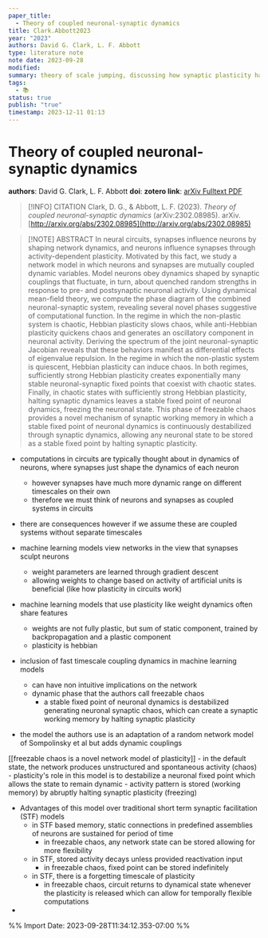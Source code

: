 ```yaml
---
paper_title:
  - Theory of coupled neuronal-synaptic dynamics
title: Clark.Abbott2023
year: "2023"
authors: David G. Clark, L. F. Abbott
type: literature note
note date: 2023-09-28
modified: 
summary: theory of scale jumping, discussing how synaptic plasticity happens on multiple timescales for synapses and neurons and they act in a dynamical system. Offers a new framework of plasticity called freezable chaos.
tags:
  - 📚
status: true
publish: "true"
timestamp: 2023-12-11 01:13
---
```

# Theory of coupled neuronal-synaptic dynamics
**authors**: David G. Clark, L. F. Abbott
**doi**: 
**zotero link**: [arXiv Fulltext PDF](zotero://select/groups/5209539/items/EGD9BFXU)

> [!INFO] CITATION
> Clark, D. G., & Abbott, L. F. (2023). _Theory of coupled neuronal-synaptic dynamics_ (arXiv:2302.08985). arXiv. [http://arxiv.org/abs/2302.08985](http://arxiv.org/abs/2302.08985)

> [!NOTE] ABSTRACT
>In neural circuits, synapses influence neurons by shaping network dynamics, and neurons influence synapses through activity-dependent plasticity. Motivated by this fact, we study a network model in which neurons and synapses are mutually coupled dynamic variables. Model neurons obey dynamics shaped by synaptic couplings that fluctuate, in turn, about quenched random strengths in response to pre- and postsynaptic neuronal activity. Using dynamical mean-field theory, we compute the phase diagram of the combined neuronal-synaptic system, revealing several novel phases suggestive of computational function. In the regime in which the non-plastic system is chaotic, Hebbian plasticity slows chaos, while anti-Hebbian plasticity quickens chaos and generates an oscillatory component in neuronal activity. Deriving the spectrum of the joint neuronal-synaptic Jacobian reveals that these behaviors manifest as differential effects of eigenvalue repulsion. In the regime in which the non-plastic system is quiescent, Hebbian plasticity can induce chaos. In both regimes, sufficiently strong Hebbian plasticity creates exponentially many stable neuronal-synaptic fixed points that coexist with chaotic states. Finally, in chaotic states with sufficiently strong Hebbian plasticity, halting synaptic dynamics leaves a stable fixed point of neuronal dynamics, freezing the neuronal state. This phase of freezable chaos provides a novel mechanism of synaptic working memory in which a stable fixed point of neuronal dynamics is continuously destabilized through synaptic dynamics, allowing any neuronal state to be stored as a stable fixed point by halting synaptic plasticity. 


- computations in circuits are typically thought about in dynamics of neurons, where synapses just shape the dynamics of each neuron
	- however synapses have much more dynamic range on different timescales on their own
	- therefore we must think of neurons and synapses as coupled systems in circuits
- there are consequences however if we assume these are coupled systems without separate timescales

- machine learning models view networks in the view that synapses sculpt neurons
	- weight parameters are learned through gradient descent
	- allowing weights to change based on activity of artificial units is beneficial (like how plasticity in circuits work)

- machine learning models that use plasticity like weight dynamics often share features
	- weights are not fully plastic, but sum of static component, trained by backpropagation and a plastic component
	- plasticity is hebbian

- inclusion of fast timescale coupling dynamics in machine learning models
	- can have non intuitive implications on the network
	- dynamic phase that the authors call freezable chaos
		- a stable fixed point of neuronal dynamics is destabilized generating neuronal synaptic chaos, which can create a synaptic working memory by halting synaptic plasticity

- the model the authors use is an adaptation of a random network model of Sompolinsky et al but adds dynamic couplings

[[freezable chaos is a novel network model of plasticity]]
	- in the default state, the network produces unstructured and spontaneous activity (chaos)
	- plasticity's role in this model is to destabilize a neuronal fixed point which allows the state to remain dynamic
	- activity pattern is stored (working memory) by abruptly halting synaptic plasticity (freezing)

- Advantages of this model over traditional short term synaptic facilitation (STF) models
	- in STF based memory, static connections in predefined assemblies of neurons are sustained for period of time
		- in freezable chaos, any network state can be stored allowing for more flexibility
	- in STF, stored activity decays unless provided reactivation input
		- in freezable chaos, fixed point can be stored indefinitely
	- in STF, there is a forgetting timescale of plasticity
		- in freezable chaos, circuit returns to dynamical state whenever the plasticity is released which can allow for temporally flexible computations
- 

%% Import Date: 2023-09-28T11:34:12.353-07:00 %%
